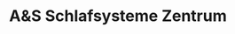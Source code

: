 ---
title: "A&S Schlafsysteme Zentrum"
url: /oldenburg/aunds-schlafsysteme-zentrum/
shop: Betten
---